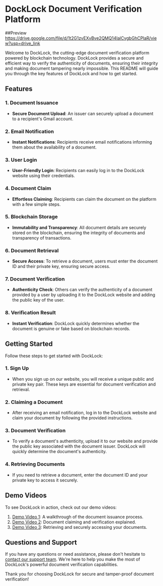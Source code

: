# DockLock Document Verification Platform

##Preview
https://drive.google.com/file/d/1t2G1zvEXvBve2QMQ14IalCvgbGhCPlaR/view?usp=drive_link

Welcome to DockLock, the cutting-edge document verification platform powered by blockchain technology. DockLock provides a secure and efficient way to verify the authenticity of documents, ensuring their integrity and making document tampering nearly impossible. This README will guide you through the key features of DockLock and how to get started.

## Features

### 1. Document Issuance
- **Secure Document Upload**: An issuer can securely upload a document to a recipient's Gmail account.

### 2. Email Notification
- **Instant Notifications**: Recipients receive email notifications informing them about the availability of a document.

### 3. User Login
- **User-Friendly Login**: Recipients can easily log in to the DockLock website using their credentials.

### 4. Document Claim
- **Effortless Claiming**: Recipients can claim the document on the platform with a few simple steps.

### 5. Blockchain Storage
- **Immutability and Transparency**: All document details are securely stored on the blockchain, ensuring the integrity of documents and transparency of transactions.

### 6. Document Retrieval
- **Secure Access**: To retrieve a document, users must enter the document ID and their private key, ensuring secure access.

### 7. Document Verification
- **Authenticity Check**: Others can verify the authenticity of a document provided by a user by uploading it to the DockLock website and adding the public key of the user.

### 8. Verification Result
- **Instant Verification**: DockLock quickly determines whether the document is genuine or fake based on blockchain records.

## Getting Started

Follow these steps to get started with DockLock:

### 1. Sign Up
- When you sign up on our website, you will receive a unique public and private key pair. These keys are essential for document verification and retrieval.

### 2. Claiming a Document
- After receiving an email notification, log in to the DockLock website and claim your document by following the provided instructions.

### 3. Document Verification
- To verify a document's authenticity, upload it to our website and provide the public key associated with the document issuer. DockLock will quickly determine the document's authenticity.

### 4. Retrieving Documents
- If you need to retrieve a document, enter the document ID and your private key to access it securely.

## Demo Videos

To see DockLock in action, check out our demo videos:
1. [Demo Video 1](link-to-demo-video-1): A walkthrough of the document issuance process.
2. [Demo Video 2](link-to-demo-video-2): Document claiming and verification explained.
3. [Demo Video 3](link-to-demo-video-3): Retrieving and securely accessing your documents.

## Questions and Support

If you have any questions or need assistance, please don't hesitate to [contact our support team](support-email@example.com). We're here to help you make the most of DockLock's powerful document verification capabilities.

Thank you for choosing DockLock for secure and tamper-proof document verification!
